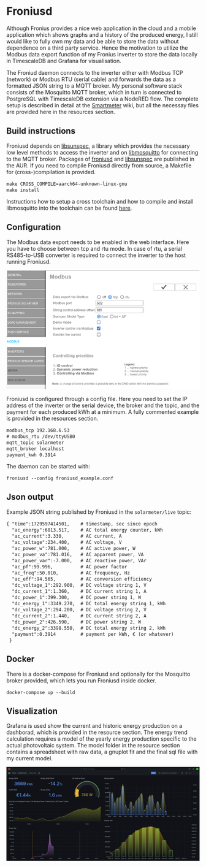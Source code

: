 # Froniusd

Although Fronius provides a nice web application in the cloud and a mobile application which shows graphs and a history of the produced energy, I still would like to fully own my data and be able to store the data without dependence on a third party service. Hence the motivation to utilize the Modbus data export function of my Fronius inverter to store the data locally in TimescaleDB and Grafana for visualisation.

The Froniud daemon connects to the inverter either with Modbus TCP (network) or Modbus RTU (serial cable) and forwards the data as a formatted JSON string to a MQTT broker. My personal software stack consists of the Mosquitto MQTT broker, which in turn is connected to PostgreSQL with TimescaleDB extension via a NodeRED flow. The complete setup is described in detail at the [Smartmeter](https://github.com/ahpohl/smartmeter/wiki) wiki, but all the necessay files are provided here in the resources section.

## Build instructions

Froniusd depends on [libsunspec](https://github.com/ahpohl/libsunspec), a library which provides the necessary low level methods to access the inverter and on [libmosquitto](https://mosquitto.org/) for connecting to the MQTT broker. Packages of [froniusd](https://aur.archlinux.org/packages/froniusd) and [libsunspec](https://aur.archlinux.org/packages/libsunspec) are published in the AUR. If you need to compile Froniusd directly from source, a Makefile for (cross-)compilation is provided.

```
make CROSS_COMPILE=aarch64-unknown-linux-gnu
make install
```

Instructions how to setup a cross toolchain and how to compile and install libmosquitto into the toolchain can be found [here](resources/mosquitto/README.md).

## Configuration

The Modbus data export needs to be enabled in the web interface. Here you have to choose between tcp and rtu mode. In case of rtu, a serial RS485-to-USB converter is required to connect the inverter to the host running Froniusd.

![Screenshot of the Fronius web interface modbus configuration section](resources/images/fronius_primo_modbus_tcp.png)

Froniusd is configured through a config file. Here you need to set the IP address of the inverter or the serial device, the broker and the topic, and the payment for each produced kWh at a minimum. A fully commented example is provided in the resources section. 

```
modbus_tcp 192.168.6.53
# modbus_rtu /dev/ttyUSB0
mqtt_topic solarmeter
mqtt_broker localhost
payment_kwh 0.3914
```

The daemon can be started with:

```
froniusd --config froniusd_example.conf

```

## Json output

Example JSON string published by Froniusd in the `solarmeter/live` topic:

```
{ "time":1729597414501,    # timestamp, sec since epoch
  "ac_energy":6813.517,    # AC total energy counter, kWh
  "ac_current":3.330,      # AC current, A
  "ac_voltage":234.400,    # AC voltage, V
  "ac_power_w":781.000,    # AC active power, W
  "ac_power_va":781.016,   # AC apparent power, VA
  "ac_power_var":-7.000,   # AC reactive power, VAr
  "ac_pf":99.996,          # AC power factor
  "ac_freq":50.010,        # AC frequency, Hz
  "ac_eff":94.565,         # AC conversion efficiency
  "dc_voltage_1":292.900,  # DC voltage string 1, V
  "dc_current_1":1.360,    # DC current string 1, A
  "dc_power_1":399.300,    # DC power string 1, W
  "dc_energy_1":3349.270,  # DC total energy string 1, kWh 
  "dc_voltage_2":294.200,  # DC voltage string 2, V
  "dc_current_2":1.440,    # DC current string 2, A
  "dc_power_2":426.590,    # DC power string 2, W
  "dc_energy_2":3398.550,  # DC total energy string 2, kWh 
  "payment":0.3914         # payment per kWh, € (or whatever)
 }

```

## Docker

There is a docker-compose for Froniusd and optionally for the Mosquitto broker provided, which lets you run Froniusd inside docker.

```
docker-compose up --build
```

## Visualization

Grafana is used show the current and historic energy production on a dashborad, which is provided in the resource section. The energy trend calculation requires a model of the yearly energy production specific to the actual photovoltaic system. The model folder in the resource section contains a spreadsheet with raw data, a gnuplot fit and the final sql file with my current model.

![Screenshot of the Grafana dashboard showing production data](resources/images/grafana_dashboard.png)
